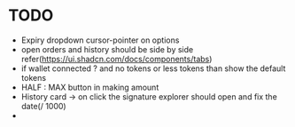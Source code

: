  # TODO
 - Expiry dropdown cursor-pointer on options 
 - open orders and history should be side by side refer(https://ui.shadcn.com/docs/components/tabs)
 - if wallet connected ? and no tokens or less tokens than show the default tokens
 - HALF : MAX button in making amount
 - History card -> on click the signature explorer should open and fix the date(/ 1000)
 - 
